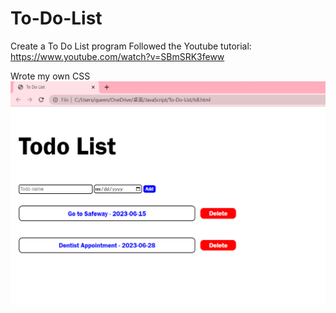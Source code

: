 # To-Do-List
Create a To Do List program
Followed the Youtube tutorial: https://www.youtube.com/watch?v=SBmSRK3feww

Wrote my own CSS
![Alt text](preview.png)
